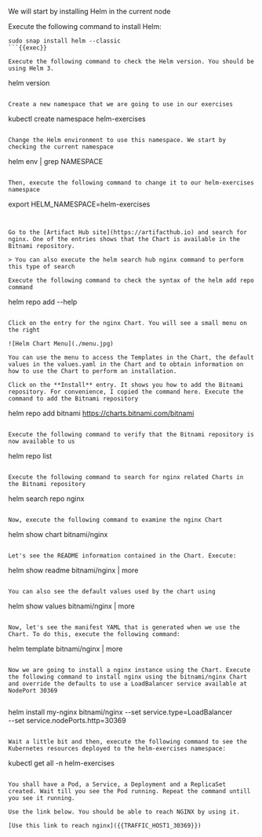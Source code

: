 We will start by installing Helm in the current node

Execute the following command to install Helm:

```
sudo snap install helm --classic
```{{exec}}

Execute the following command to check the Helm version. You should be using Helm 3.

```
helm version
```{{exec}}

Create a new namespace that we are going to use in our exercises

```
kubectl create namespace helm-exercises
```{{exec}}

Change the Helm environment to use this namespace. We start by checking the current namespace

```
helm env | grep NAMESPACE
```{{exec}}

Then, execute the following command to change it to our helm-exercises namespace

```
export HELM_NAMESPACE=helm-exercises
```{{exec}}


Go to the [Artifact Hub site](https://artifacthub.io) and search for nginx. One of the entries shows that the Chart is available in the Bitnami repository. 

> You can also execute the helm search hub nginx command to perform this type of search

Execute the following command to check the syntax of the helm add repo command

```
helm repo add --help
```{{exec}}

Click on the entry for the nginx Chart. You will see a small menu on the right

![Helm Chart Menu](./menu.jpg)

You can use the menu to access the Templates in the Chart, the default values in the values.yaml in the Chart and to obtain information on how to use the Chart to perform an installation. 

Click on the **Install** entry. It shows you how to add the Bitnami repository. For convenience, I copied the command here. Execute the command to add the Bitnami repository

```
helm repo add bitnami https://charts.bitnami.com/bitnami
```{{exec}}

Execute the following command to verify that the Bitnami repository is now available to us

```
helm repo list
```{{exec}}

Execute the following command to search for nginx related Charts in the Bitnami repository

```
helm search repo nginx
```{{exec}}

Now, execute the following command to examine the nginx Chart

```
helm show chart bitnami/nginx
```{{exec}}

Let's see the README information contained in the Chart. Execute: 

```
helm show readme bitnami/nginx | more
```{{exec}}

You can also see the default values used by the chart using 

```
helm show values bitnami/nginx | more
```{{exec}}

Now, let's see the manifest YAML that is generated when we use the Chart. To do this, execute the following command:

```
helm template bitnami/nginx | more
```{{exec}}

Now we are going to install a nginx instance using the Chart. Execute the following command to install nginx using the bitnami/nginx Chart and override the defaults to use a LoadBalancer service available at NodePort 30369


```

helm install my-nginx bitnami/nginx --set service.type=LoadBalancer \
--set service.nodePorts.http=30369
```{{exec}}

Wait a little bit and then, execute the following command to see the Kubernetes resources deployed to the helm-exercises namespace:

```
kubectl get all -n helm-exercises
```{{exec}}

You shall have a Pod, a Service, a Deployment and a ReplicaSet created. Wait till you see the Pod running. Repeat the command untill you see it running. 

Use the link below. You should be able to reach NGINX by using it. 

[Use this link to reach nginx]({{TRAFFIC_HOST1_30369}})


